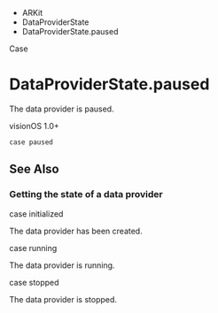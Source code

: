 

- ARKit
- DataProviderState
-  DataProviderState.paused 

Case

# DataProviderState.paused

The data provider is paused.

visionOS 1.0+

``` source
case paused
```

## See Also

### Getting the state of a data provider

case initialized

The data provider has been created.

case running

The data provider is running.

case stopped

The data provider is stopped.

